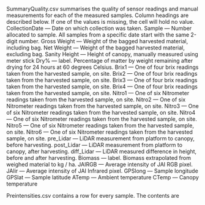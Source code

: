 SummaryQuality.csv summarises the quality of sensor readings and manual measurements for each of the measured samples.  Column headings are described below. If one of the values is missing, the cell will hold no value.
CollectionDate   — Date on which collection was taken.
Sample           — Number allocated to sample.  All samples from a specific date start with the same 2-digit number.
Gross Weight     — Weight of the bagged harvested material, including bag.
Net Weight       — Weight of the bagged harvested material, excluding bag.
Sanity Height    — Height of canopy, manually measured using meter stick
Dry%             — label. Percentage of matter by weight remaining after drying for 24 hours at 60 degrees Celsius. 
Brix1            — One of four brix readings taken from the harvested sample, on site.
Brix2            — One of four brix readings taken from the harvested sample, on site.
Brix3            — One of four brix readings taken from the harvested sample, on site.
Brix4            — One of four brix readings taken from the harvested sample, on site.
Nitro1           — One of six Nitrometer readings taken from the harvested sample, on site.
Nitro2           — One of six Nitrometer readings taken from the harvested sample, on site.
Nitro3           — One of six Nitrometer readings taken from the harvested sample, on site.
Nitro4           — One of six Nitrometer readings taken from the harvested sample, on site.
Nitro5           — One of six Nitrometer readings taken from the harvested sample, on site.
Nitro6           — One of six Nitrometer readings taken from the harvested sample, on site.
pre_Lidar        — LiDAR measurement from platform to canopy, before harvesting.
post_Lidar       — LiDAR measurement from platform to canopy, after harvesting.
diff_Lidar       — LiDAR measured difference in height, before and after harvesting.
Biomass          — label. Biomass extrapolated from weighed material to kg / ha. 
JAIRGB           — Average intensity of JAI RGB pixel.
JAIir            — Average intensity of JAI Infrared pixel.
GPSlong          — Sample longitude
GPSlat           — Sample latitude
ATemp            — Ambient temperature
CTemp            — Canopy temperature 

Preintensities.csv contains a row for every sample.  The contents are 